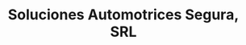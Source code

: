 ---
title: "Soluciones Automotrices Segura, SRL"
url: /santo-domingo/soluciones-automotrices-segura-srl/
shop: reparación de automóviles
---
